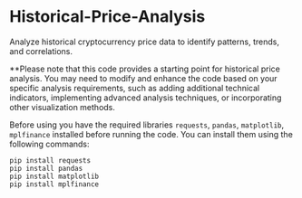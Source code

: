 # Historical-Price-Analysis
Analyze historical cryptocurrency price data to identify patterns, trends, and correlations.

**Please note that this code provides a starting point for historical price analysis. You may need to modify and enhance the code based on your specific analysis requirements, such as adding additional technical indicators, implementing advanced analysis techniques, or incorporating other visualization methods.

Before using you have the required libraries ```requests```, ```pandas```, ```matplotlib```, ```mplfinance``` installed before running the code. You can install them using the following commands:
```
pip install requests
pip install pandas
pip install matplotlib
pip install mplfinance
```
